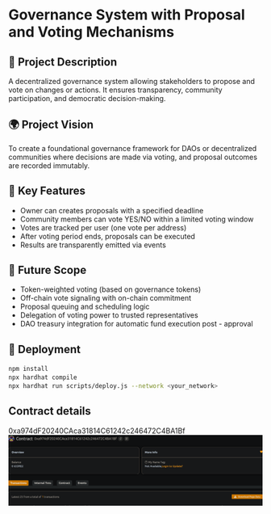 # Governance System with Proposal and Voting Mechanisms     

## 🧠 Project Description                

A decentralized governance system allowing stakeholders to propose and vote on changes or actions. It ensures transparency, community participation, and democratic decision-making.

## 🌍 Project Vision    

To create a foundational governance framework for DAOs or decentralized communities where decisions are made via voting, and proposal outcomes are recorded immutably. 

## 🔑 Key Features                     

- Owner can creates proposals with a specified deadline 
- Community members can vote YES/NO within a limited voting window
- Votes are tracked per user (one vote per address)
- After voting period ends, proposals can be executed
- Results are transparently emitted via events

## 🚀 Future Scope 

- Token-weighted voting (based on governance tokens)
- Off-chain vote signaling with on-chain commitment
- Proposal queuing and scheduling logic
- Delegation of voting power to trusted representatives 
- DAO treasury integration for automatic fund execution post - approval 

## 📜 Deployment

```bash
npm install
npx hardhat compile
npx hardhat run scripts/deploy.js --network <your_network>
```

## Contract details
0xa974dF20240CAca31814C61242c246472C4BA1Bf![alt text](image.png)
